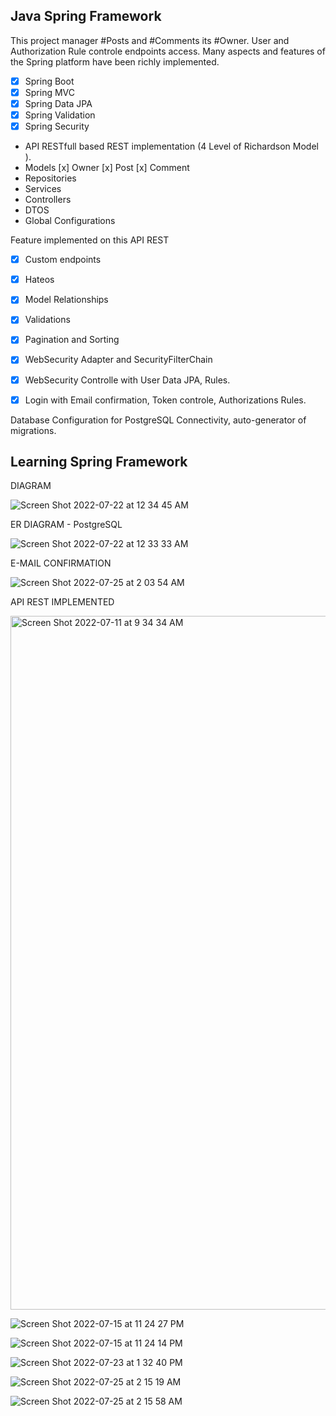 
## Java Spring Framework

This project manager #Posts and #Comments its #Owner. User and Authorization Rule controle endpoints access. 
Many aspects and features of the Spring platform have been richly implemented.

- [x] Spring Boot 
- [x] Spring MVC
- [x] Spring Data JPA
- [x] Spring Validation
- [x] Spring Security

- API RESTfull based REST implementation (4 Level of Richardson Model ).
- Models [x] Owner [x] Post [x] Comment 
- Repositories
- Services
- Controllers
- DTOS
- Global Configurations

Feature implemented on this API REST

- [x] Custom endpoints 
- [x] Hateos
- [x] Model Relationships
- [x] Validations
- [x] Pagination and Sorting
- [x] WebSecurity Adapter and SecurityFilterChain
- [x] WebSecurity Controlle with User Data JPA, Rules.
- [x] Login with Email confirmation, Token controle, Authorizations Rules.


Database Configuration for PostgreSQL Connectivity, auto-generator of migrations.

## Learning Spring Framework

DIAGRAM

![Screen Shot 2022-07-22 at 12 34 45 AM](https://user-images.githubusercontent.com/82730685/180675073-4da21a48-86f3-4df4-b6bf-94de03394eb4.png)


ER DIAGRAM - PostgreSQL

![Screen Shot 2022-07-22 at 12 33 33 AM](https://user-images.githubusercontent.com/82730685/180675085-b90c47b9-3a0a-43e3-800d-aab820855c1e.png)

E-MAIL CONFIRMATION

![Screen Shot 2022-07-25 at 2 03 54 AM](https://user-images.githubusercontent.com/82730685/180675038-c00aa8c6-7548-452d-9ceb-b737297c9ae2.png)

API REST IMPLEMENTED

<img width="1110" alt="Screen Shot 2022-07-11 at 9 34 34 AM" src="https://user-images.githubusercontent.com/82730685/178223051-eaea2c03-5c0a-45d1-937c-f3e42aac390a.png">

![Screen Shot 2022-07-15 at 11 24 27 PM](https://user-images.githubusercontent.com/82730685/179320443-8974647d-8c37-4c50-8a75-b7d293d7f7d2.png)

![Screen Shot 2022-07-15 at 11 24 14 PM](https://user-images.githubusercontent.com/82730685/179320463-58f3c563-2641-4dc3-8313-339abc4753cc.png)

![Screen Shot 2022-07-23 at 1 32 40 PM](https://user-images.githubusercontent.com/82730685/180675135-bcdcbe28-056e-4676-a7b6-eb62bad6e651.png)

![Screen Shot 2022-07-25 at 2 15 19 AM](https://user-images.githubusercontent.com/82730685/180675369-b26bdb78-4845-4c57-a88e-4fbbbb16040f.png)

![Screen Shot 2022-07-25 at 2 15 58 AM](https://user-images.githubusercontent.com/82730685/180675375-bc5f97b3-f2dc-43c9-a318-7744f0bceed7.png)





